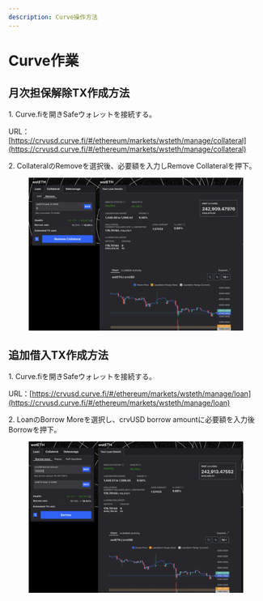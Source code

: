 ```yaml
---
description: Curve操作方法
---
```


# Curve作業

## 月次担保解除TX作成方法

1\. Curve.fiを開きSafeウォレットを接続する。
  
URL：[https://crvusd.curve.fi/#/ethereum/markets/wsteth/manage/collateral](https://crvusd.curve.fi/#/ethereum/markets/wsteth/manage/collateral)

2\. CollateralのRemoveを選択後、必要額を入力しRemove Collateralを押下。
  
<figure><img src="../.gitbook/assets/curvefi.png" alt=""><figcaption></figcaption></figure>

## 追加借入TX作成方法

1\. Curve.fiを開きSafeウォレットを接続する。
  
URL：[https://crvusd.curve.fi/#/ethereum/markets/wsteth/manage/loan](https://crvusd.curve.fi/#/ethereum/markets/wsteth/manage/loan)

2\. LoanのBorrow Moreを選択し、crvUSD borrow amountに必要額を入力後Borrowを押下。
  
<figure><img src="../.gitbook/assets/curveborrow.png" alt=""><figcaption></figcaption></figure>